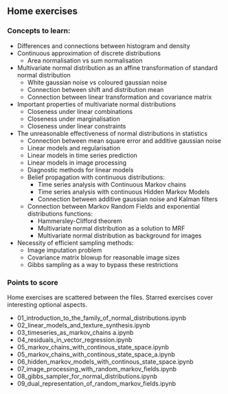 ## Home exercises

### Concepts to learn:

* Differences and connections between histogram and density
* Continuous approximation of discrete distributions
  * Area normalisation vs sum normalisation
* Multivariate normal distribution as an affine transformation of standard normal distribution
  * White gaussian noise vs coloured gaussian noise
  * Connection between shift and distribution mean
  * Connection between linear transformation and covariance matrix
* Important properties of multivariate normal distributions
  * Closeness under linear combinations
  * Closeness under marginalisation
  * Closeness under linear constraints   
* The unreasonable effectiveness of normal distributions in statistics
  * Connection between mean square error and additive gaussian noise   
  * Linear models and regularisation
  * Linear models in time series prediction
  * Linear models in image processing
  * Diagnostic methods for linear models
  * Belief propagation with continuous distributions:
    * Time series analysis with Continuous Markov chains
    * Time series analysis with continuous Hidden Markov Models
    * Connection between additive gaussian noise and Kalman filters
  * Connection between Markov Random Fields and exponential distributions functions:
    * Hammersley-Clifford theorem
    * Multivariate normal distribution as a solution to MRF
    * Multivariate normal distribution as background for images
* Necessity of efficient sampling methods:
  * Image imputation problem
  * Covariance matrix blowup for reasonable image sizes
  * Gibbs sampling as a way to bypass these restrictions             


### Points to score
Home exercises are scattered between the files. Starred exercises cover interesting optional aspects.

* 01_introduction_to_the_family_of_normal_distributions.ipynb
* 02_linear_models_and_texture_synthesis.ipynb
* 03_timeseries_as_markov_chains a.ipynb
* 04_residuals_in_vector_regression.ipynb
* 05_markov_chains_with_continous_state_space.ipynb
* 05_markov_chains_with_continous_state_space_a.ipynb
* 06_hidden_markov_models_with_continous_state_space.ipynb
* 07_image_processing_with_random_markov_fields.ipynb
* 08_gibbs_sampler_for_normal_distributions.ipynb
* 09_dual_representation_of_random_markov_fields.ipynb

